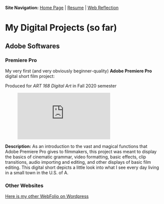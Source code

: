 <b>Site Navigation:</b>
[Home Page](index.md) |
[Resume](resume.md) |
[Web Reflection](relfection.md)

# My Digital Projects (so far)

## Adobe Softwares

### Premiere Pro

My very first (and very obviously beginner-quality) **Adobe Premiere Pro** digital short film project:

Produced for *ART 168 Digital Art* in Fall 2020 semester

<figure class="video_container">
  <iframe src="https://www.youtube.com/embed/W07E3NOc7pQ" frameborder="0" allowfullscreen="true"> </iframe>
</figure>


**Description:** As an introduction to the vast and magical functions that Adobe Premiere Pro gives to filmmakers, this project was meant to display the basics of cinematic grammar, video formatting, basic effects, clip transitions, audio importing and editing, and other displays of basic film editing. This digital short depicts a little look into what I see every day living in a small town in the U.S. of A.


### Other Websites

[Here is my other WebFolio on Wordpress](https://sites.psu.edu/mborgiadigportfolio/)
